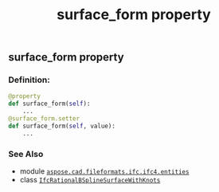 ﻿---
title: surface_form property
second_title: Aspose.CAD for Python via .NET API References
description: 
type: docs
weight: 80
url: /python-net/aspose.cad.fileformats.ifc.ifc4.entities/ifcrationalbsplinesurfacewithknots/surface_form/
is_root: false
---

## surface_form property

### Definition:
```python
@property
def surface_form(self):
    ...
@surface_form.setter
def surface_form(self, value):
    ...
```

### See Also
* module [`aspose.cad.fileformats.ifc.ifc4.entities`](../../)
* class [`IfcRationalBSplineSurfaceWithKnots`](/cad/python-net/aspose.cad.fileformats.ifc.ifc4.entities/ifcrationalbsplinesurfacewithknots)
